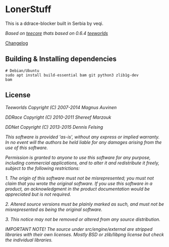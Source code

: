 LonerStuff
==========
This is a ddrace-blocker built in Serbia by veqi.

*Based on [teecore](https://github.com/Veljko277/) thats based on 0.6.4 [teeworlds](https://github.com/teeworlds)*

[Changelog](https://github.com/Veljko277/lonerstuff/blob/main/changelog.txt)


**Building & Installing dependencies**
-----------------------
    # Debian/Ubuntu
    sudo apt install build-essential bam git python3 zlib1g-dev
    bam

License
-------------

*Teeworlds Copyright (C) 2007-2014 Magnus Auvinen*

*DDRace    Copyright (C) 2010-2011 Shereef Marzouk*

*DDNet     Copyright (C) 2013-2015 Dennis Felsing*

*This software is provided 'as-is', without any express or implied
warranty.  In no event will the authors be held liable for any damages
arising from the use of this software.*

*Permission is granted to anyone to use this software for any purpose,
including commercial applications, and to alter it and redistribute it
freely, subject to the following restrictions:*

*1. The origin of this software must not be misrepresented; you must not
  claim that you wrote the original software. If you use this software
  in a product, an acknowledgment in the product documentation would be
  appreciated but is not required.*

*2. Altered source versions must be plainly marked as such, and must not be
  misrepresented as being the original software.*

*3. This notice may not be removed or altered from any source distribution.*

*IMPORTANT NOTE! The source under src/engine/external are stripped
libraries with their own licenses. Mostly BSD or zlib/libpng license but
check the individual libraries.*
